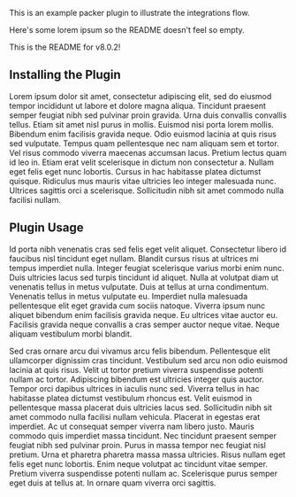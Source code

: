 This is an example packer plugin to illustrate the integrations flow.

Here's some lorem ipsum so the README doesn't feel so empty.

This is the README for v8.0.2!

## Installing the Plugin

Lorem ipsum dolor sit amet, consectetur adipiscing elit, sed do eiusmod tempor incididunt ut labore et dolore magna aliqua. Tincidunt praesent semper feugiat nibh sed pulvinar proin gravida. Urna duis convallis convallis tellus. Etiam sit amet nisl purus in mollis. Euismod nisi porta lorem mollis. Bibendum enim facilisis gravida neque. Odio euismod lacinia at quis risus sed vulputate. Tempus quam pellentesque nec nam aliquam sem et tortor. Vel risus commodo viverra maecenas accumsan lacus. Pretium lectus quam id leo in. Etiam erat velit scelerisque in dictum non consectetur a. Nullam eget felis eget nunc lobortis. Cursus in hac habitasse platea dictumst quisque. Ridiculus mus mauris vitae ultricies leo integer malesuada nunc. Ultrices sagittis orci a scelerisque. Sollicitudin nibh sit amet commodo nulla facilisi nullam.

## Plugin Usage

Id porta nibh venenatis cras sed felis eget velit aliquet. Consectetur libero id faucibus nisl tincidunt eget nullam. Blandit cursus risus at ultrices mi tempus imperdiet nulla. Integer feugiat scelerisque varius morbi enim nunc. Duis ultricies lacus sed turpis tincidunt id aliquet. Nulla at volutpat diam ut venenatis tellus in metus vulputate. Duis at tellus at urna condimentum. Venenatis tellus in metus vulputate eu. Imperdiet nulla malesuada pellentesque elit eget gravida cum sociis natoque. Viverra ipsum nunc aliquet bibendum enim facilisis gravida neque. Eu ultrices vitae auctor eu. Facilisis gravida neque convallis a cras semper auctor neque vitae. Neque aliquam vestibulum morbi blandit.

Sed cras ornare arcu dui vivamus arcu felis bibendum. Pellentesque elit ullamcorper dignissim cras tincidunt. Vestibulum sed arcu non odio euismod lacinia at quis risus. Velit ut tortor pretium viverra suspendisse potenti nullam ac tortor. Adipiscing bibendum est ultricies integer quis auctor. Tempor orci dapibus ultrices in iaculis nunc sed. Viverra tellus in hac habitasse platea dictumst vestibulum rhoncus est. Velit euismod in pellentesque massa placerat duis ultricies lacus sed. Sollicitudin nibh sit amet commodo nulla facilisi nullam vehicula. Placerat in egestas erat imperdiet. Ac ut consequat semper viverra nam libero justo. Mauris commodo quis imperdiet massa tincidunt. Nec tincidunt praesent semper feugiat nibh sed pulvinar proin. Purus in massa tempor nec feugiat nisl pretium. Urna et pharetra pharetra massa massa ultricies. Risus nullam eget felis eget nunc lobortis. Enim neque volutpat ac tincidunt vitae semper. Pretium viverra suspendisse potenti nullam ac. Scelerisque purus semper eget duis at tellus at. In ornare quam viverra orci sagittis.
